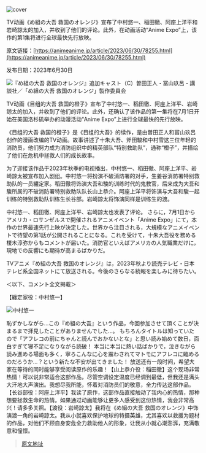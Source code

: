 ![cover](https://animeanime.jp/imgs/ogp_f/595142.jpg)

TV动画《め組の大吾 救国のオレンジ》宣布了中村悠一、稲田徹、阿座上洋平和岩崎諒太的加入，并收到了他们的评论。此外，在动画活动“Anime Expo”上，该作的第1集将进行全球最快先行放映。

原文链接：[https://animeanime.jp/article/2023/06/30/78255.html](https://animeanime.jp/article/2023/06/30/78255.html)

发布日期：2023年6月30日

![『め組の大吾 救国のオレンジ』追加キャスト（C）曽田正人・冨山玖呂・講談社／「め組の大吾 救国のオレンジ」製作委員会](https://animeanime.jp/imgs/ogp_f/595142.jpg)

TV动画《目组的大吾 救国的橙子》宣布了中村悠一、稻田徹、阿座上洋平、岩崎諒太的加入，并收到了他们的评论。此外，还确认了该作品的第一集将在7月1日开始在美国洛杉矶举办的动漫活动“Anime Expo”上进行全球最快的先行放映。

《目组的大吾 救国的橙子》是《目组的大吾》的续作，是由曽田正人和冨山玖呂创作的漫画改编的TV动画。故事讲述了十朱大吾、斧田駿和中村雪这三位年轻的消防员，他们努力成为消防组织中的精英部队“特别救助队”，通称“橙子”，并描绘了他们在危机中拯救人们的成长故事。

为了迎接该作品于2023年秋季的电视播出，中村悠一、稻田徹、阿座上洋平、岩崎諒太被宣布加入剧组。中村悠一将扮演不破消防署的对手，生姜谷消防署特别救助队的一员纏定家。稻田徹将饰演大吾和駿的训练时代的鬼教官，后来成为大吾和駿所属的不破消防署特别救助队队长山上恭介。阿座上洋平将饰演与大吾和駿一起训练的特别救助队训练生长谷部。岩崎諒太将饰演同样是训练生的渡。

中村悠一、稻田徹、阿座上洋平、岩崎諒太也发表了评论。
さらに，7月1日からアメリカ・ロサンゼルスで開催されるアニメイベント「Anime Expo」にて，本作の世界最速先行上映が決定した。世界から注目される，大規模なアニメイベントで待望の第1話が公開されることになる。これを受けて，十朱大吾役を務める榎木淳弥からもコメントが届いた。消防官といえばアメリカの人気職業だけに，現地での反響にも期待が高まるばかりだ。

TVアニメ『め組の大吾 救国のオレンジ』は，2023年秋より読売テレビ・日本テレビ系全国ネットにて放送される。今後のさらなる続報を楽しみに待ちたい。

＜以下、コメント全文掲載＞

【纏定家役：中村悠一】

![中村悠一](https://animeanime.jp/imgs/zoom/595147.jpg)

恥ずかしながら…この『め組の大吾』という作品，今回参加させて頂くことが決まるまで拝見したことがありませんでした…。
もちろんタイトルは知っていたので「アフレコの前にちゃんと読んでおかないとな」と思い読み始めて数日，面白すぎて寝不足になりながら読破！
本当に本当に熱い話ばかりで，泣きながら読み進める場面も多く，寧ろこんなに心を震わされてマトモにアフレコに臨めるのだろうか…？という新たな不安が出てきました！
放送还有一段时间，希望大家在等待的同时能够享受阅读原作的乐趣！【山上恭介役：稲田徹】这个现场非常热情！可以说非常适合这部作品，尽管空调设定温度已经调到最低，但我还是满头大汗地大声演出。我想尽我所能，怀着对消防员们的敬意，全力传达这部作品。【长谷部役：阿座上洋平】我读了原作，这部作品直接触动了我内心的热情，那种想要拯救生命的热情。如果通过动画能够让更多人感受到这份热情，我会非常高兴！请多多关照。【渡役：岩崎諒太】我将在《め組の大吾 救国のオレンジ》中饰演渡一角的岩崎諒太。我从小就喜欢保护地球的特摄英雄，尤其喜欢以救援为题材的作品，对他们不顾自身安危全力救助他人的形象，让我从小就心潮澎湃，充满敬意和憧憬。

>[原文地址](https://animeanime.jp/article/2023/06/30/78255.html)  